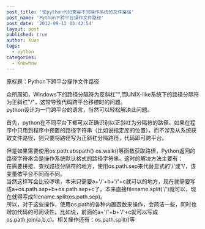 ```yaml
---
post_title: '使python代码兼容不同操作系统的文件路径'
post_name: 'Python下跨平台操作文件路径'
post_date: '2012-09-12 03:42:54'
layout: post
published: true
author: Xuan
tags: 
  - python
categories:
  - Knowhow
---
```


原标题：Python下跨平台操作文件路径

众所周知，Windows下的路径分隔符为反斜杠"\",而UNIX-like系统下的路径分隔符为正斜杠"/"，这常导致代码跨平台移植时的问题。  
python设计为一门跨平台的语言，当然可以轻松解决此问题。

首先，python在不同平台下都可以正确识别以正斜杠为分隔符的路径。如果在程序中只用到程序中预置的路径字符串（比如说指定库的位置），而不涉及从系统获取文件路径，则只要将路径写为正斜杠分隔路径，代码即可跨平台。

但是如果需要使用os.path.abspath() os.walk()等函数获取路径，Python返回的路径字符串会是操作系统默认格式的路径字符串。这时的解决方法主要有：  
在需要拼接、查找路径分隔符的地方，使用os.path.sep来代替显式的'/'或'\\'，该变量依平台不同而不同。  
当然这样写会比较啰嗦，本来只需要a+'/'+b+'/'+c就可以的地方，现在就需要写成a+os.path.sep+b+os.path.sep+c了。本来直接filename.split('/')就可以，现在就得写成filename.split(os.path.sep)。  
所以，对于这些操作，使用os.path的各种内置函数来操作，会简洁一些，同时也增加代码的可阅读性。比如说，前面的a+'/'+b+'/'+c就可以写成os.path.join(a,b,c)。相关操作还有：os.path.split()等
